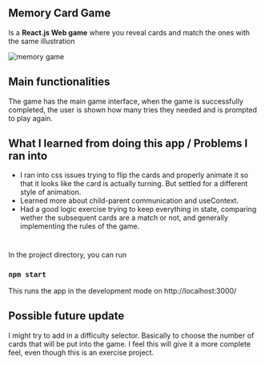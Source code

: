 
## Memory Card Game
Is a **React.js Web game** where you reveal cards and match the ones with the same illustration

<img src="https://i.ibb.co/BZHg6bW/memory-game.png" alt="memory game">

## Main functionalities
The game has the main game interface, when the game is successfully completed, the user is shown how many tries they needed and is prompted to play again.


## What I learned from doing this app / Problems I ran into

 - I  ran into css issues trying to flip the cards and properly animate it so that it looks like the card is actually turning. But settled for a different style of animation. 
 - Learned more about child-parent communication and useContext.
 - Had a good logic exercise trying to keep everything in state, comparing wether the subsequent cards are a match or not, and generally implementing the rules of the game.
 
#
In the project directory, you can run
### `npm start`
This runs the app in the development mode on http://localhost:3000/

## Possible future update
I might try to add in a difficulty selector. Basically to choose the number of cards that will be put into the game. I feel this will give it a more complete feel, even though this is an exercise project.
